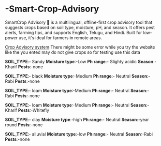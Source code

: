 # -Smart-Crop-Advisory
SmartCrop Advisory 🌱 is a multilingual, offline-first crop advisory tool that suggests crops based on soil type, moisture, pH, and season. It offers pest alerts, farming tips, and supports English, Telugu, and Hindi. Built for low-power use, it's ideal for farmers in remote areas.


[Crop Advisory system](https://llamacoder.together.ai/share/v2/zXxOehzYQLMBcbZR)
There might be some error while you try the website like the you ented may do not give crops so for testing use this data



**SOIL_TYPE**:- Sandy
**Moisture type**:-Low
**Ph range**:- Slighty acidic
**Season**:-Kharif
**Pests**:-none




**SOIL_TYPE**:- black
**Moisture type**:-Medium
**Ph range**:- Neutral
**Season**:-Rabi
**Pests**:-none



**SOIL_TYPE**:- loam
**Moisture type**:-Medium
**Ph range**:- Neutral
**Season**:-Rabi
**Pests**:-none





**SOIL_TYPE**:- loam
**Moisture type**:-Medium
**Ph range**:- Neutral
**Season**:-Kharif
**Pests**:-Whitefly



**SOIL_TYPE**:- clay
**Moisture type**:-high
**Ph range**:- Neutral
**Season**:-year round
**Pests**:-none



**SOIL_TYPE**:- alluvial
**Moisture type**:-low
**Ph range**:- Neutral
**Season**:-Rabi
**Pests**:-none
